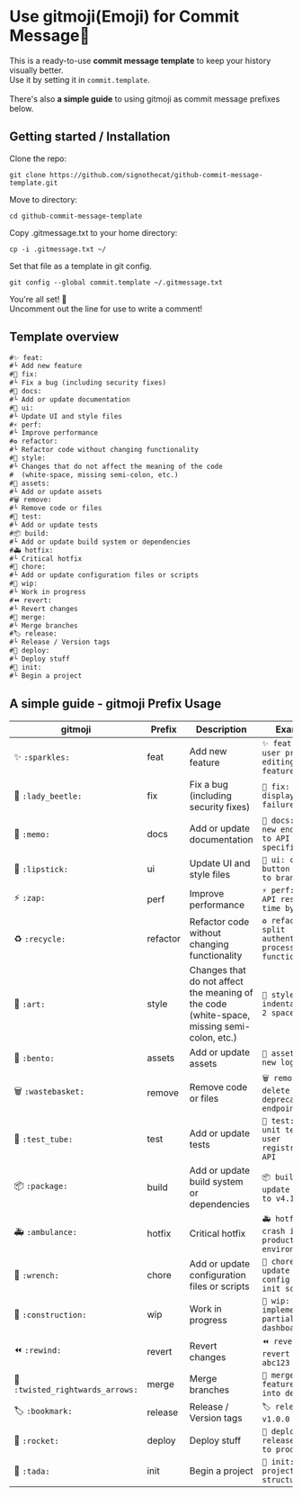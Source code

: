 # Use gitmoji(Emoji) for Commit Message🚀

This is a ready-to-use **commit message template** to keep your history visually better.<br>
Use it by setting it in `commit.template`.<br><br>
There's also **a simple guide** to using gitmoji as commit message prefixes below.

## Getting started / Installation

Clone the repo:
```
git clone https://github.com/signothecat/github-commit-message-template.git
```

Move to directory:
```
cd github-commit-message-template
```

Copy .gitmessage.txt to your home directory:
```
cp -i .gitmessage.txt ~/
```

Set that file as a template in git config.<br>

```
git config --global commit.template ~/.gitmessage.txt
```

You're all set! 🎉<br>
Uncomment out the line for use to write a comment!

## Template overview

```txt
#✨ feat: 
#└ Add new feature
#🐞 fix: 
#└ Fix a bug (including security fixes)
#📝 docs: 
#└ Add or update documentation
#💄 ui: 
#└ Update UI and style files
#⚡ perf: 
#└ Improve performance
#♻️ refactor: 
#└ Refactor code without changing functionality
#🎨 style: 
#└ Changes that do not affect the meaning of the code
#  (white-space, missing semi-colon, etc.)
#🍱 assets: 
#└ Add or update assets
#🗑️ remove: 
#└ Remove code or files
#🧪 test: 
#└ Add or update tests
#📦 build: 
#└ Add or update build system or dependencies
#🚑 hotfix: 
#└ Critical hotfix
#🔧 chore: 
#└ Add or update configuration files or scripts
#🚧 wip: 
#└ Work in progress
#⏪ revert: 
#└ Revert changes
#🔀 merge: 
#└ Merge branches
#🏷️ release: 
#└ Release / Version tags
#🚀 deploy: 
#└ Deploy stuff
#🎉 init: 
#└ Begin a project
```

## A simple guide - gitmoji Prefix Usage

| gitmoji | Prefix | Description | Example |
|---------|--------|-------------|---------|
| ✨ `:sparkles:` | feat | Add new feature | `✨ feat: add user profile editing feature` |
| 🐞 `:lady_beetle:` | fix | Fix a bug (including security fixes) | `🐞 fix: fix display failure` |
| 📝 `:memo:` | docs | Add or update documentation | `📝 docs: add new endpoint to API specification` |
| 💄 `:lipstick:` | ui | Update UI and style files | `💄 ui: change button color to brand color` |
| ⚡ `:zap:` | perf | Improve performance | `⚡ perf: reduce API response time by 300ms` |
| ♻️ `:recycle:` | refactor | Refactor code without changing functionality | `♻️ refactor: split authentication process into functions` |
| 🎨 `:art:` | style | Changes that do not affect the meaning of the code (white-space, missing semi-colon, etc.) | `🎨 style: unify indentation to 2 spaces` |
| 🍱 `:bento:` | assets | Add or update assets | `🍱 assets: add new logo image` |
| 🗑️ `:wastebasket:` | remove | Remove code or files | `🗑️ remove: delete deprecated API endpoint` |
| 🧪 `:test_tube:` | test | Add or update tests | `🧪 test: add unit tests for user registration API` |
| 📦 `:package:` | build | Add or update build system or dependencies | `📦 build: update lodash to v4.17.21` |
| 🚑 `:ambulance:` | hotfix | Critical hotfix | `🚑 hotfix: fix crash in production environment` |
| 🔧 `:wrench:` | chore | Add or update configuration files or scripts | `🔧 chore: update ESLint config and DB init script` |
| 🚧 `:construction:` | wip | Work in progress | `🚧 wip: implement partial UI for dashboard` |
| ⏪ `:rewind:` | revert | Revert changes | `⏪ revert: revert commit abc123` |
| 🔀 `:twisted_rightwards_arrows:` | merge | Merge branches | `🔀 merge: merge feature/login into develop` |
| 🏷️ `:bookmark:` | release | Release / Version tags | `🏷️ release: v1.0.0` |
| 🚀 `:rocket:` | deploy | Deploy stuff | `🚀 deploy: release v1.2.0 to production` |
| 🎉 `:tada:` | init | Begin a project | `🎉 init: create project structure` |
